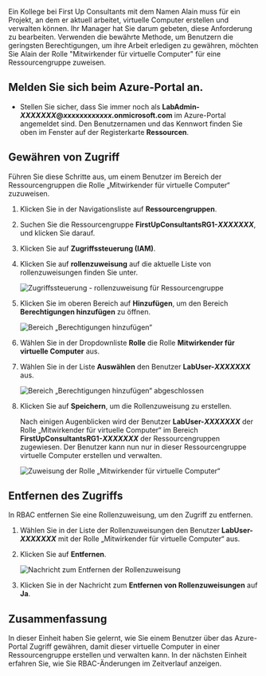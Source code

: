 Ein Kollege bei First Up Consultants mit dem Namen Alain muss für ein Projekt, an dem er aktuell arbeitet, virtuelle Computer erstellen und verwalten können. Ihr Manager hat Sie darum gebeten, diese Anforderung zu bearbeiten. Verwenden die bewährte Methode, um Benutzern die geringsten Berechtigungen, um ihre Arbeit erledigen zu gewähren, möchten Sie Alain der Rolle "Mitwirkender für virtuelle Computer" für eine Ressourcengruppe zuweisen.

## <a name="sign-in-to-the-azure-portal"></a>Melden Sie sich beim Azure-Portal an.

- Stellen Sie sicher, dass Sie immer noch als **LabAdmin-_XXXXXXX_@_xxxxxxxxxxxx_.onmicrosoft.com** im Azure-Portal angemeldet sind. Den Benutzernamen und das Kennwort finden Sie oben im Fenster auf der Registerkarte **Ressourcen**.

## <a name="grant-access"></a>Gewähren von Zugriff

Führen Sie diese Schritte aus, um einem Benutzer im Bereich der Ressourcengruppen die Rolle „Mitwirkender für virtuelle Computer“ zuzuweisen.

1. Klicken Sie in der Navigationsliste auf **Ressourcengruppen**.

1. Suchen Sie die Ressourcengruppe **FirstUpConsultantsRG1-_XXXXXXX_**, und klicken Sie darauf.

1. Klicken Sie auf **Zugriffssteuerung (IAM)**.

1. Klicken Sie auf **rollenzuweisung** auf die aktuelle Liste von rollenzuweisungen finden Sie unter.

   ![Zugriffssteuerung - rollenzuweisung für Ressourcengruppe](../media/5-resource-group-role-assignment.png)

1. Klicken Sie im oberen Bereich auf **Hinzufügen**, um den Bereich **Berechtigungen hinzufügen** zu öffnen.

   ![Bereich „Berechtigungen hinzufügen“](../media/5-add-permissions.png)

1. Wählen Sie in der Dropdownliste **Rolle** die Rolle **Mitwirkender für virtuelle Computer** aus.

1. Wählen Sie in der Liste **Auswählen** den Benutzer **LabUser-_XXXXXXX_** aus.

   ![Bereich „Berechtigungen hinzufügen“ abgeschlossen](../media/5-add-permissions-save.png)

1. Klicken Sie auf **Speichern**, um die Rollenzuweisung zu erstellen.

   Nach einigen Augenblicken wird der Benutzer **LabUser-_XXXXXXX_** der Rolle „Mitwirkender für virtuelle Computer“ im Bereich **FirstUpConsultantsRG1-_XXXXXXX_** der Ressourcengruppen zugewiesen. Der Benutzer kann nun nur in dieser Ressourcengruppe virtuelle Computer erstellen und verwalten.

   ![Zuweisung der Rolle „Mitwirkender für virtuelle Computer“](../media/5-vm-contributor-assignment.png)

## <a name="remove-access"></a>Entfernen des Zugriffs

In RBAC entfernen Sie eine Rollenzuweisung, um den Zugriff zu entfernen.

1. Wählen Sie in der Liste der Rollenzuweisungen den Benutzer **LabUser-_XXXXXXX_** mit der Rolle „Mitwirkender für virtuelle Computer“ aus.

1. Klicken Sie auf **Entfernen**.

   ![Nachricht zum Entfernen der Rollenzuweisung](../media/5-remove-role-assignment.png)

1. Klicken Sie in der Nachricht zum **Entfernen von Rollenzuweisungen** auf **Ja**.

## <a name="summary"></a>Zusammenfassung

In dieser Einheit haben Sie gelernt, wie Sie einem Benutzer über das Azure-Portal Zugriff gewähren, damit dieser virtuelle Computer in einer Ressourcengruppe erstellen und verwalten kann. In der nächsten Einheit erfahren Sie, wie Sie RBAC-Änderungen im Zeitverlauf anzeigen.
